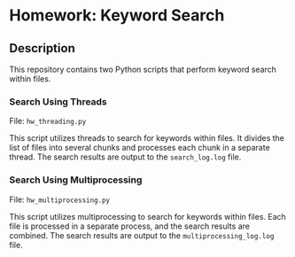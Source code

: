 # Homework: Keyword Search

## Description

This repository contains two Python scripts that perform keyword search within files.

### Search Using Threads

File: `hw_threading.py`

This script utilizes threads to search for keywords within files. It divides the list of files into several chunks and processes each chunk in a separate thread. The search results are output to the `search_log.log` file.

### Search Using Multiprocessing

File: `hw_multiprocessing.py`

This script utilizes multiprocessing to search for keywords within files. Each file is processed in a separate process, and the search results are combined. The search results are output to the `multiprocessing_log.log` file.

